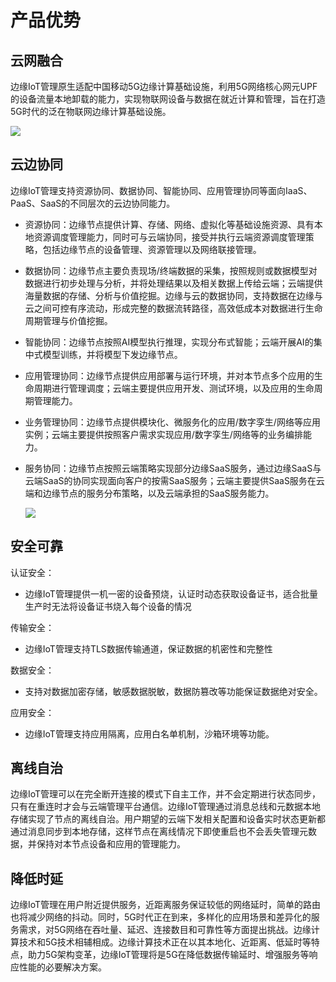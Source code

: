 # 产品优势

## 云网融合

边缘IoT管理原生适配中国移动5G边缘计算基础设施，利用5G网络核心网元UPF的设备流量本地卸载的能力，实现物联网设备与数据在就近计算和管理，旨在打造5G时代的泛在物联网边缘计算基础设施。

![](/images\oes\introduction\1-3-1.png)

## 云边协同

边缘IoT管理支持资源协同、数据协同、智能协同、应用管理协同等面向IaaS、PaaS、SaaS的不同层次的云边协同能力。

- 资源协同：边缘节点提供计算、存储、网络、虚拟化等基础设施资源、具有本地资源调度管理能力，同时可与云端协同，接受并执行云端资源调度管理策略，包括边缘节点的设备管理、资源管理以及网络联接管理。

- 数据协同：边缘节点主要负责现场/终端数据的采集，按照规则或数据模型对数据进行初步处理与分析，并将处理结果以及相关数据上传给云端；云端提供海量数据的存储、分析与价值挖掘。边缘与云的数据协同，支持数据在边缘与云之间可控有序流动，形成完整的数据流转路径，高效低成本对数据进行生命周期管理与价值挖掘。

- 智能协同：边缘节点按照AI模型执行推理，实现分布式智能；云端开展AI的集中式模型训练，并将模型下发边缘节点。

- 应用管理协同：边缘节点提供应用部署与运行环境，并对本节点多个应用的生命周期进行管理调度；云端主要提供应用开发、测试环境，以及应用的生命周期管理能力。

- 业务管理协同：边缘节点提供模块化、微服务化的应用/数字孪生/网络等应用实例；云端主要提供按照客户需求实现应用/数字孪生/网络等的业务编排能力。

- 服务协同：边缘节点按照云端策略实现部分边缘SaaS服务，通过边缘SaaS与云端SaaS的协同实现面向客户的按需SaaS服务；云端主要提供SaaS服务在云端和边缘节点的服务分布策略，以及云端承担的SaaS服务能力。

  ![](/images\oes\introduction\1-3-2.png)

## 安全可靠

认证安全：
- 边缘IoT管理提供一机一密的设备预烧，认证时动态获取设备证书，适合批量生产时无法将设备证书烧入每个设备的情况

传输安全：
- 边缘IoT管理支持TLS数据传输通道，保证数据的机密性和完整性

数据安全：
- 支持对数据加密存储，敏感数据脱敏，数据防篡改等功能保证数据绝对安全。

应用安全：
- 边缘IoT管理支持应用隔离，应用白名单机制，沙箱环境等功能。

## 离线自治

边缘IoT管理可以在完全断开连接的模式下自主工作，并不会定期进行状态同步，只有在重连时才会与云端管理平台通信。边缘IoT管理通过消息总线和元数据本地存储实现了节点的离线自治。用户期望的云端下发相关配置和设备实时状态更新都通过消息同步到本地存储，这样节点在离线情况下即使重启也不会丢失管理元数据，并保持对本节点设备和应用的管理能力。

## 降低时延

边缘IoT管理在用户附近提供服务，近距离服务保证较低的网络延时，简单的路由也将减少网络的抖动。同时，5G时代正在到来，多样化的应用场景和差异化的服务需求，对5G网络在吞吐量、延迟、连接数目和可靠性等方面提出挑战。边缘计算技术和5G技术相辅相成。边缘计算技术正在以其本地化、近距离、低延时等特点，助力5G架构变革，边缘IoT管理将是5G在降低数据传输延时、增强服务等响应性能的必要解决方案。